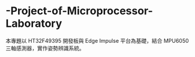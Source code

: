 # -Project-of-Microprocessor-Laboratory
本專題以 HT32F49395 開發板與 Edge Impulse 平台為基礎，結合 MPU6050 三軸感測器，實作姿勢辨識系統。
